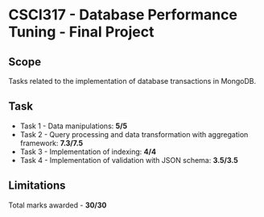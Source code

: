 # CSCI317 - Database Performance Tuning - Final Project

## Scope 
Tasks related to the implementation of database transactions in MongoDB.

## Task
* Task 1 - Data manipulations: __5/5__
* Task 2 - Query processing and data transformation with aggregation framework: __7.3/7.5__
* Task 3 - Implementation of indexing: __4/4__
* Task 4 - Implementation of validation with JSON schema: __3.5/3.5__

## Limitations

Total marks awarded - __30/30__
